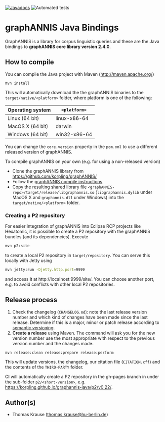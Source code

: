 [![Javadocs](http://www.javadoc.io/badge/org.corpus-tools/graphannis.svg)](http://www.javadoc.io/doc/org.corpus-tools/graphannis) ![Automated tests](https://github.com/korpling/graphANNIS-java/workflows/Automated%20tests/badge.svg)

# graphANNIS Java Bindings

GraphANNIS is a library for corpus linguistic queries and these are the Java bindings to **graphANNIS
								core library version 2.4.0**.

## How to compile

You can compile the Java project with Maven (http://maven.apache.org/)
```
mvn install
```

This will automatically download the the graphANNIS binaries to the `target/native/<platform>` folder, where platform is one of the following:

| Operating system       | `<platform>`  |
|------------------------|---------------|
| Linux (64 bit)         | linux-x86-64  |
| MacOS X (64 bit)       | darwin        |
| Windows (64 bit)       | win32-x86-64  |

You can change the `core.version` property in the `pom.xml` to use a different released version of graphANNIS.

To compile graphANNIS on your own (e.g. for using a non-released version)

- Clone the graphANNIS library  from https://github.com/korpling/graphANNIS/
- Follow the [graphANNIS compile instructions](https://github.com/korpling/graphANNIS#how-to-compile)
- Copy the resulting shared library file `<graphANNIS-repo>/target/release/libgraphannis.so` (`libgraphannis.dylib` under MacOS X and `graphannis.dll` under Windows) into the `target/native/<platform>` folder.

### Creating a P2 repository

For easier integration of graphANNIS into Eclipse RCP projects like Hexatomic, it is possible to create a P2 repository with the graphANNIS bundles (and its dependencies).
Execute

```bash
mvn p2:site
```

to create a local P2 repository in `target/repository`. You can serve this locally with Jetty using

```bash
mvn jetty:run -Djetty.http.port=9999
```

and access it at http://localhost:9999/site/. You can choose another port, e.g. to avoid conflicts with other local P2 repositories.

## Release process

1. Check the changelog (`CHANGELOG.md`): note the last release version number and which kind of changes have been made since the last release. Determine if this is a major, minor or patch release according to [semantic versioning](https://semver.org/). 
2. **Create a release** using Maven.  The command will ask you for the new version number use the most appropriate with respect to the previous version number and the changes made.
```
mvn release:clean release:prepare release:perform
```
This will update versions, the changelog, our citation file (`CITATION.cff`) and the contents of the `THIRD-PARTY` folder.

CI will automatically create a P2 repository in the gh-pages branch in under the sub-folder `p2/<short-version>`, e.g. https://korpling.github.io/graphannis-java/p2/v0.22/. 

## Author(s)

* Thomas Krause (thomas.krause@hu-berlin.de)
